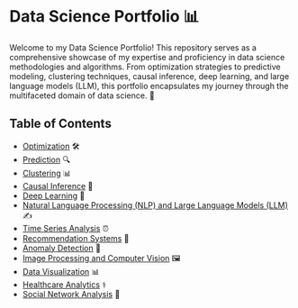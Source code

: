 # Data Science Portfolio 📊

Welcome to my Data Science Portfolio! This repository serves as a comprehensive showcase of my expertise and proficiency in data science methodologies and algorithms. From optimization strategies to predictive modeling, clustering techniques, causal inference, deep learning, and large language models (LLM), this portfolio encapsulates my journey through the multifaceted domain of data science. 🚀

## Table of Contents

- [Optimization](/optimization/) 🛠️
- [Prediction](#prediction) 🔍
- [Clustering](#clustering) 📊
- [Causal Inference](#causal-inference) 🧠
- [Deep Learning](#deep-learning) 🤖
- [Natural Language Processing (NLP) and Large Language Models (LLM)](#nlp-llm) ✍️
- [Time Series Analysis](#time-series-analysis) ⏰
- [Recommendation Systems](#recommendation-systems) 🎁
- [Anomaly Detection](#anomaly-detection) 🚨
- [Image Processing and Computer Vision](#image-processing-and-computer-vision) 🖼️
- [Data Visualization](#data-visualization) 📊
- [Healthcare Analytics](#healthcare-analytics) ⚕️
- [Social Network Analysis](#social-network-analysis) 👥
